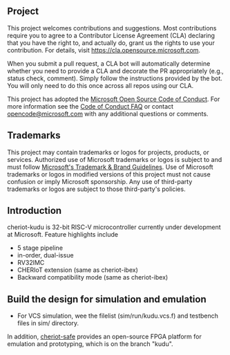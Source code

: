 ## Project

This project welcomes contributions and suggestions.  Most contributions require you to agree to a
Contributor License Agreement (CLA) declaring that you have the right to, and actually do, grant us
the rights to use your contribution. For details, visit https://cla.opensource.microsoft.com.

When you submit a pull request, a CLA bot will automatically determine whether you need to provide
a CLA and decorate the PR appropriately (e.g., status check, comment). Simply follow the instructions
provided by the bot. You will only need to do this once across all repos using our CLA.

This project has adopted the [Microsoft Open Source Code of Conduct](https://opensource.microsoft.com/codeofconduct/).
For more information see the [Code of Conduct FAQ](https://opensource.microsoft.com/codeofconduct/faq/) or
contact [opencode@microsoft.com](mailto:opencode@microsoft.com) with any additional questions or comments.

## Trademarks

This project may contain trademarks or logos for projects, products, or services. Authorized use of Microsoft
trademarks or logos is subject to and must follow
[Microsoft's Trademark & Brand Guidelines](https://www.microsoft.com/en-us/legal/intellectualproperty/trademarks/usage/general).
Use of Microsoft trademarks or logos in modified versions of this project must not cause confusion or imply Microsoft sponsorship.
Any use of third-party trademarks or logos are subject to those third-party's policies.

## Introduction
cheriot-kudu is 32-bit RISC-V microcontroller currently under development at Microsoft. Feature highlights include
 - 5 stage pipeline
 - in-order, dual-issue 
 - RV32IMC 
 - CHERIoT extension (same as cheriot-ibex)
 - Backward compatibility mode (same as cheriot-ibex)

## Build the design for simulation and emulation
- For VCS simulation, wee the filelist (sim/run/kudu.vcs.f) and testbench files in sim/ directory.

In addition, [cheriot-safe](https://github.com/microsoft/cheriot-safe) provides an open-source FPGA platform for emulation and prototyping, which is on the branch "kudu". 

